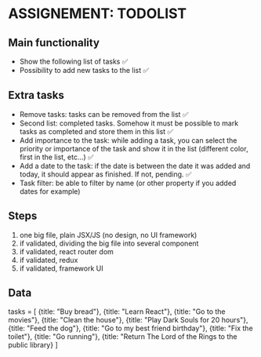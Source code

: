 # ASSIGNEMENT: TODOLIST

## Main functionality

- Show the following list of tasks ✅
- Possibility to add new tasks to the list ✅

## Extra tasks

- Remove tasks: tasks can be removed from the list ✅
- Second list: completed tasks. Somehow it must be possible to mark tasks as completed and store them in this list ✅
- Add importance to the task: while adding a task, you can select the priority or importance of the task and show it in the list (different color, first in the list, etc...) ✅
- Add a date to the task: if the date is between the date it was added and today, it should appear as finished. If not, pending. ✅
- Task filter: be able to filter by name (or other property if you added dates for example)

## Steps

1. one big file, plain JSX/JS (no design, no UI framework)
2. if validated, dividing the big file into several component
3. if validated, react router dom
4. if validated, redux
5. if validated, framework UI

## Data

tasks = [
{title: "Buy bread"},
{title: "Learn React"},
{title: "Go to the movies"},
{title: "Clean the house"},
{title: "Play Dark Souls for 20 hours"},
{title: "Feed the dog"},
{title: "Go to my best friend birthday"},
{title: "Fix the toilet"},
{title: "Go running"},
{title: "Return The Lord of the Rings to the public library}
]
